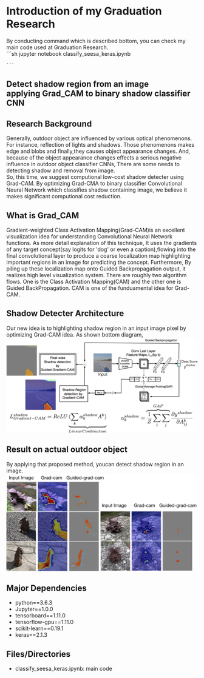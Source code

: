 <html>
<body>
  <h1>Introduction of my Graduation Research</h1>
By conducting command which is described bottom, you can check my main code used at Graduation Research.
  
<div>
    ```sh
    jupyter notebook classify_seesa_keras.ipynb

    ```
 </div>
<h2>Detect shadow region from an image <br> applying Grad_CAM to binary shadow classifier CNN</h2>
<h2>Research Background</h2>
<div>
<p>Generally, outdoor object are influenced by various optical phenomenons.
For instance, reflection of lights and shadows.
Those phenomenons makes edge and blobs and finally,they causes object appearance changes.
And, because of the object appearance changes effects a serious negative influence in outdoor object classifier CNNs,
      There are some needs to detecting shadow and removal from image.<br>
      So, this time, we suggest computional low-cost shadow detecter using Grad-CAM.
      By optimizing Grad-CMA to binary classifier Convolutional Neural Network which classifies shadow containing image, we believe it makes significant computional cost reduction. 
</p>
</div>

<h2>What is Grad_CAM</h2>
<div>
 Gradient-weighted Class Activation Mapping(Grad-CAM)is an excellent visualization idea for understanding Convolutional Neural Network functions. As more detail explanation of this technique, It uses the gradients of any target concept(say logits for 'dog' or even a caption),flowing into the final convolutional layer to produce a coarse localization map highlighting important regions in an image for predicting the concept.
Furthermore, By piling up these localization map onto Guided Backpropagation output, it realizes high level visualization system.
  There are roughly two algorithm flows. One is the Class Activation Mapping(CAM) and the other one is Guided BackPropagation.
  CAM is one of the funduamental idea for Grad-CAM. 
</div>
<h2>Shadow Detecter Architecture</h2>

<div>
  Our new idea is to highlighting shadow region in an input image pixel by optimizing Grad-CAM idea.
  As shown bottom diagram,
</div>
<div>  
<img alt="er" src="https://github.com/Eljefemasao/Graduation_Research/blob/development/images_for_readme/binary.png" >
</div>


<h2>Result on actual outdoor object </h2>
By applying that proposed method, youcan detect shadow region in an image.
<div>
<img alt="er" src="https://github.com/Eljefemasao/Graduation_Research/blob/development/images_for_readme/gradcam.png" >
</div>


<h2>Major Dependencies</h2>
<ul>
<li>python==3.6.3</li>
<li>Jupyter==1.0.0</li>
<li>tensorboard==1.11.0</li>
<li>tensorflow-gpu==1.11.0</li>
<li>scikit-learn==0.19.1</li>
<li>keras==2.1.3</li>

</ul>
<h2>Files/Directories</h2>
<ul>
<li>classify_seesa_keras.ipynb: main code</li>
</ul>

</body>
</html>
